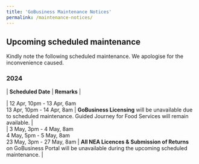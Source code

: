 ```yaml
---
title: 'GoBusiness Maintenance Notices'
permalink: /maintenance-notices/
---
```


## Upcoming scheduled maintenance

Kindly note the following scheduled maintenance. We apologise for the inconvenience caused.

### 2024 

| **Scheduled Date** | **Remarks** |  
    
| 12 Apr, 10pm - 13 Apr, 6am<br> 13 Apr, 10pm - 14 Apr, 8am | **GoBusiness Licensing** will be unavailable due to scheduled maintenance. Guided Journey for Food Services will remain available. |       
| 3 May, 3pm - 4 May, 8am<br>4 May, 5pm - 5 May, 8am<br>23 May, 3pm - 27 May, 8am | **All NEA Licences & Submission of Returns** on GoBusiness Portal will be unavailable during the upcoming scheduled maintenance. |  







<script src="/jquery/jquery.min.js"></script>
<script src="/jquery/resize-tables.js"></script>

